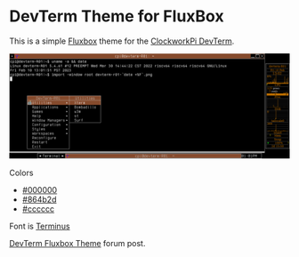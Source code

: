 # DevTerm Theme for FluxBox

This is a simple [Fluxbox](http://www.fluxbox.org/) theme for the [ClockworkPi DevTerm](https://www.clockworkpi.com/product-page/devterm-kit-r01).

![Screenshot of DevTerm Fluxbox Theme](/fluxbox/devterm-r01-fluxbox.png)

Colors
- [#000000](https://hexcolorcodes.org/hex-code/000000)
- [#864b2d](https://hexcolorcodes.org/hex-code/864b2d)
- [#cccccc](https://hexcolorcodes.org/hex-code/cccccc)

Font is [Terminus](https://terminus-font.sourceforge.net/)

[DevTerm Fluxbox Theme](https://forum.clockworkpi.com/t/devterm-fluxbox-theme/9611) forum post.
